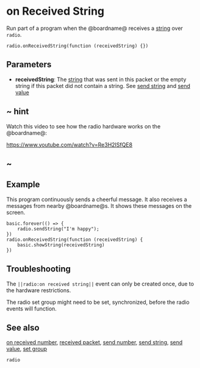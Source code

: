 # on Received String

Run part of a program when the @boardname@ receives a [string](/types/string) over ``radio``.

```sig
radio.onReceivedString(function (receivedString) {})
```

## Parameters

* **receivedString**: The [string](/types/string) that was sent in this packet or the empty string if this packet did not contain a string. See [send string](/makecode-blockeditor/reference/radio/send-string) and [send value](/makecode-blockeditor/reference/radio/send-value)

## ~ hint

Watch this video to see how the radio hardware works on the @boardname@:

https://www.youtube.com/watch?v=Re3H2ISfQE8

## ~

## Example

This program continuously sends a cheerful message. It also receives a messages from nearby @boardname@s. It shows these messages on the screen.

```blocks
basic.forever(() => {
    radio.sendString("I'm happy");
})
radio.onReceivedString(function (receivedString) {
    basic.showString(receivedString)
})
```

## Troubleshooting

The ``||radio:on received string||`` event can only be created once, due to the hardware restrictions.

The radio set group might need to be set, synchronized, before the radio events will function.

## See also

[on received number](/makecode-blockeditor/reference/radio/on-received-number),
[received packet](/makecode-blockeditor/reference/radio/received-packet),
[send number](/makecode-blockeditor/reference/radio/send-number),
[send string](/makecode-blockeditor/reference/radio/send-string),
[send value](/makecode-blockeditor/reference/radio/send-value),
[set group](/makecode-blockeditor/reference/radio/set-group)

```package
radio
```
